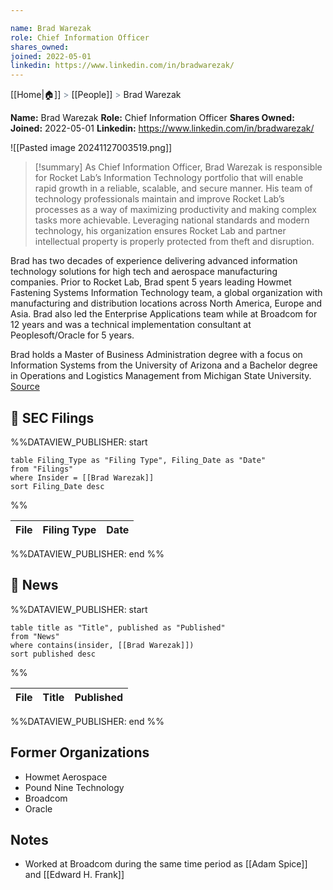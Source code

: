 ```yaml
---

name: Brad Warezak
role: Chief Information Officer
shares_owned: 
joined: 2022-05-01
linkedin: https://www.linkedin.com/in/bradwarezak/
---
```

[[Home|🏠]] <span style="color: LightSlateGray">></span> [[People]] <span style="color: LightSlateGray">></span> Brad Warezak

**Name:** Brad Warezak
**Role:** Chief Information Officer
**Shares Owned:** 
**Joined:** 2022-05-01
**Linkedin:** https://www.linkedin.com/in/bradwarezak/

![[Pasted image 20241127003519.png]]


>[!summary]
As Chief Information Officer, Brad Warezak is responsible for Rocket Lab’s Information Technology portfolio that will enable rapid growth in a reliable, scalable, and secure manner. His team of technology professionals maintain and improve Rocket Lab’s processes as a way of maximizing productivity and making complex tasks more achievable. Leveraging national standards and modern technology, his organization ensures Rocket Lab and partner intellectual property is properly protected from theft and disruption.
>
Brad has two decades of experience delivering advanced information technology solutions for high tech and aerospace manufacturing companies. Prior to Rocket Lab, Brad spent 5 years leading Howmet Fastening Systems Information Technology team, a global organization with manufacturing and distribution locations across North America, Europe and Asia. Brad also led the Enterprise Applications team while at Broadcom for 12 years and was a technical implementation consultant at Peoplesoft/Oracle for 5 years.
>
Brad holds a Master of Business Administration degree with a focus on Information Systems from the University of Arizona and a Bachelor degree in Operations and Logistics Management from Michigan State University.
[Source](https://www.rocketlabusa.com/about/team/)


## 💼 SEC Filings
%%DATAVIEW_PUBLISHER: start
```
table Filing_Type as "Filing Type", Filing_Date as "Date"
from "Filings"
where Insider = [[Brad Warezak]]
sort Filing_Date desc

```
%%

| File | Filing Type | Date |
| ---- | ----------- | ---- |

%%DATAVIEW_PUBLISHER: end %%

## 📰 News
%%DATAVIEW_PUBLISHER: start
```
table title as "Title", published as "Published"
from "News"
where contains(insider, [[Brad Warezak]])
sort published desc
```
%%

| File | Title | Published |
| ---- | ----- | --------- |

%%DATAVIEW_PUBLISHER: end %%

## Former Organizations

- Howmet Aerospace
- Pound Nine Technology
- Broadcom
- Oracle

## Notes

- Worked at Broadcom during the same time period as [[Adam Spice]] and [[Edward H. Frank]]